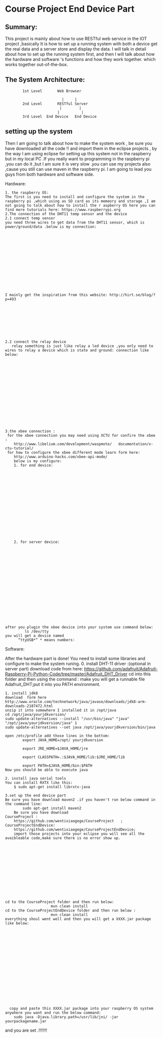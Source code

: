 ﻿Course Project End Device Part 
========================

Summary:
------------------------

This project is mainly about how to use RESTful web service in the IOT project ,basically It is how to set up a running system with both a device get the real data and a  server store and display the data. I will talk in detail about how to set up the running system first, and then I will talk about how the hardware and software 's functions and how they work together. which works together out-of-the-box.

The System Architecture:
------------------------

              
            1st Level       Web Browser 
     
                              |     |
            2nd Level       RESTful Server
                             |        |
                            |          |
            3rd Level  End Device   End Device


setting up the system 
------------------------
Then I am going to talk about how to make the system work , be sure you have downloaded all the code  !! and import them in the eclipse projects , by the way I am using eclipse for setting up this system not in the raspberry but in my local PC .If you really want to programming in the raspberry pi ,you can do it ,but I am sure it is very slow .you can use my projects also ,cause you still can use maven in the raspberry pi. I am going to lead you guys from both hardware and software side.

 Hardware:

	1. the raspberry OS:
	The first is you need to install and configure the system in the raspberry pi ,which using as SD card as its memeory and storage ,I am 		not going to talk about how to install the r aspberry OS here you can find more tutorials here: https://www.raspberrypi.org
	2.The connection of the DHT11 temp sensor and the device 
	2.1 connect temp sensor
	you need three wires to get data from the DHT11 sensor, which is power/ground/data .below is my connection:
                              
                                                             













	I mainly get the inspiration from this website: http://hirt.se/blog/?p=493









	2.2 connect the relay device
       relay something is just like relay a led device ,you only need to wires to relay a device which is state and ground: connection like below:
             
	   










 


  

	3.the xbee connection :
  	 for the xbee connection you may need using XCTU for confire the xbee :
		http://www.libelium.com/development/waspmote/	documentation/x-ctu-tutorial/
   	 for how to configure the xbee different mode learn form here:
 		http://www.arduino-hacks.com/xbee-api-mode/
	  	below is my configure: 
		1. for end device:

















		2. for server device:
	   


















	after you plugin the xbee device into your system use command below:
             ls /dev/tty
	you will get a device named 
          “ttyUSB*” * means numbers:

 
Software:

   After the hardware part is done! You need to install some libraries and configure to make the system runing.
	0. install DHT-11 driver :(optional in server part)
	download code from here:   https://github.com/adafruit/Adafruit-Raspberry-Pi-Python-Code/tree/master/Adafruit_DHT_Driver 
	cd into this folder and then using the command  : make 
	you will get a runnable file Adafruit_DHT;put it into you PATH environment.
 
	1. install jdk8
	download  form here http://www.oracle.com/technetwork/java/javase/downloads/jdk8-arm-downloads-2187472.html
	unzip it into somewhere I installed it in /opt/java 
	cd /opt/java/yourjdkversion/
	sudo update-alternatives --install "/usr/bin/java" "java" "/opt/java/yourjdkversion/java" 1
	sudo update-alternatives --set java /opt/java/yourjdkversion/bin/java

	open /etc/profile add those lines in the bottom:
			export JAVA_HOME=/opt/ yourjdkversion

			export JRE_HOME=$JAVA_HOME/jre 

			export CLASSPATH=.:$JAVA_HOME/lib:$JRE_HOME/lib 

			export PATH=$JAVA_HOME/bin:$PATH 
	Now you should be able to execute java

	2. install java serial tools
 	You can install RXTX like this:
		$ sudo apt-get install librxtx-java

	3.set up the end device part 
	Be sure you have download maven2 .if you haven't run below command in the command line:
         	sudo apt-get install maven2
     	Be sure you have download 
	CourseProject : 
		https://github.com/wentixiaogege/CourseProject   ;
	CourseProjectEndDevice: 
		https://github.com/wentixiaogege/CourseProjectEndDevice;
    	import those projects into your eclipse you will see all the avaibleable code,make sure there is no error show up.
       
                 












	cd to the CourseProject folder and then run below:
                         mvn clean install 
	cd to the CourseProjectEndDevice folder and then run below :
                         mvn clean install 
	everything shoul went well and then you will get a XXXX.jar package like below:

                    

















      copy and paste this XXXX.jar package into your raspberry OS system anywhere you want and run the below command:
		sudo java -Djava.library.path=/usr/lib/jni/ -jar yourpackagename.jar 

and you are set .!!!!!!!







